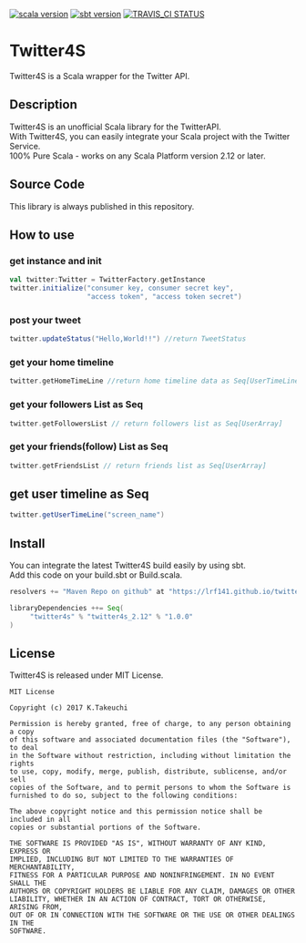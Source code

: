 [![scala version](https://img.shields.io/badge/scala-2.12.3-orange.svg)](https://www.scala-lang.org)
[![sbt version](https://img.shields.io/badge/sbt-0.13.16-green.svg)](http://www.scala-sbt.org/index.html)
[![TRAVIS_CI STATUS](https://travis-ci.org/lrf141/twitter4s.svg?branch=master)](https://travis-ci.org/lrf141/twitter4s)
# Twitter4S
Twitter4S is a Scala wrapper for the Twitter API.

## Description

Twitter4S is an unofficial Scala library for the TwitterAPI.  
With Twitter4S, you can easily integrate your Scala project with the Twitter Service.  
100% Pure Scala - works on any Scala Platform version 2.12 or later.

## Source Code
This library is always published in this repository.

## How to use

### get instance and init

```scala:GetInstance.scala
val twitter:Twitter = TwitterFactory.getInstance
twitter.initialize("consumer key, consumer secret key",
                   "access token", "access token secret")
```

### post your tweet

```scala:postYourTweet.scala
twitter.updateStatus("Hello,World!!") //return TweetStatus
```


### get your home timeline

```scala:getHomeTimeLine.scala
twitter.getHomeTimeLine //return home timeline data as Seq[UserTimeLine]
```

### get your followers List as Seq

```scala:getFollowersList.scala
twitter.getFollowersList // return followers list as Seq[UserArray]
```

### get your friends(follow) List as Seq

```scala:getFriendsList.scala
twitter.getFriendsList // return friends list as Seq[UserArray]
```

## get user timeline as Seq
```scala:getUserTimeLine.scala
twitter.getUserTimeLine("screen_name")
```

## Install

You can integrate the latest Twitter4S build easily by using sbt.  
Add this code on your build.sbt or Build.scala.

```scala:build.sbt
resolvers += "Maven Repo on github" at "https://lrf141.github.io/twitter4s/"

libraryDependencies ++= Seq(
     "twitter4s" % "twitter4s_2.12" % "1.0.0"
)

```

## License

Twitter4S is released under MIT License.

```License
MIT License

Copyright (c) 2017 K.Takeuchi

Permission is hereby granted, free of charge, to any person obtaining a copy
of this software and associated documentation files (the "Software"), to deal
in the Software without restriction, including without limitation the rights
to use, copy, modify, merge, publish, distribute, sublicense, and/or sell
copies of the Software, and to permit persons to whom the Software is
furnished to do so, subject to the following conditions:

The above copyright notice and this permission notice shall be included in all
copies or substantial portions of the Software.

THE SOFTWARE IS PROVIDED "AS IS", WITHOUT WARRANTY OF ANY KIND, EXPRESS OR
IMPLIED, INCLUDING BUT NOT LIMITED TO THE WARRANTIES OF MERCHANTABILITY,
FITNESS FOR A PARTICULAR PURPOSE AND NONINFRINGEMENT. IN NO EVENT SHALL THE
AUTHORS OR COPYRIGHT HOLDERS BE LIABLE FOR ANY CLAIM, DAMAGES OR OTHER
LIABILITY, WHETHER IN AN ACTION OF CONTRACT, TORT OR OTHERWISE, ARISING FROM,
OUT OF OR IN CONNECTION WITH THE SOFTWARE OR THE USE OR OTHER DEALINGS IN THE
SOFTWARE.

```

